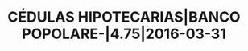 ---
layout: asset
title: CÉDULAS HIPOTECARIAS|BANCO POPOLARE-|4.75|2016-03-31
isin: IT0004701568
---